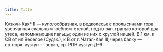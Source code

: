```yaml
---
title: Title
---
```


Кузкун-Кая* II — куполообразная, в редколесье с пролысинами гора, увенчанная
скальным гребнем-стеной, под ю-зап. гранью которой два утеса, напоминающие
пальцы; один из них с круглой нишей. В 1 км. к СВ от нп Веселое (Судак.), к В от
г. Чатал-Кая III, через балку — ср.тюрк. кузгун — ворон, ср. РПН кузгун Д–9.
